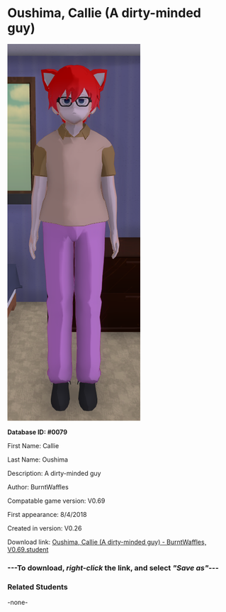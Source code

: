 # Oushima, Callie (A dirty-minded guy)

<img src="../../Files/Images/Oushima, Callie (A dirty-minded guy).png" title="Oushima, Callie (A dirty-minded guy) - BurntWaffles, V0.69">

**Database ID: #0079**

First Name: Callie

Last Name: Oushima

Description: A dirty-minded guy

Author: BurntWaffles

Compatable game version: V0.69

First appearance: 8/4/2018

Created in version: V0.26

Download link: <a href="https://raw.githubusercontent.com/Arbiter1223/Daigaku-Gurashi-Custom-Students/master/Files/Student%20Files/Oushima%2C%20Callie%20(A%20dirty-minded%20guy)%20-%20BurntWaffles%2C%20V0.69.student">Oushima, Callie (A dirty-minded guy) - BurntWaffles, V0.69.student</a>

### ---**To download, _right-click_ the link, and select _"Save as"_**---

### Related Students

-none-
